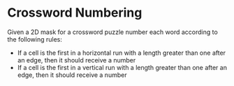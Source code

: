 # Crossword Numbering

Given a 2D mask for a crossword puzzle number each word according to the following rules:
* If a cell is the first in a horizontal run with a length greater than one after an edge, then it should receive a number
* If a cell is the first in a vertical run with a length greater than one after an edge, then it should receive a number

